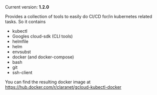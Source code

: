 
Current version: **1.2.0**

Provides a collection of tools to easily do CI/CD for/in kubernetes related
tasks. So it contains

* kubectl
* Googles cloud-sdk (CLI tools)
* helmfile
* helm
* envsubst
* docker (and docker-compose)
* bash
* git
* ssh-client


You can find the resulting docker image at https://hub.docker.com/r/claranet/gcloud-kubectl-docker


